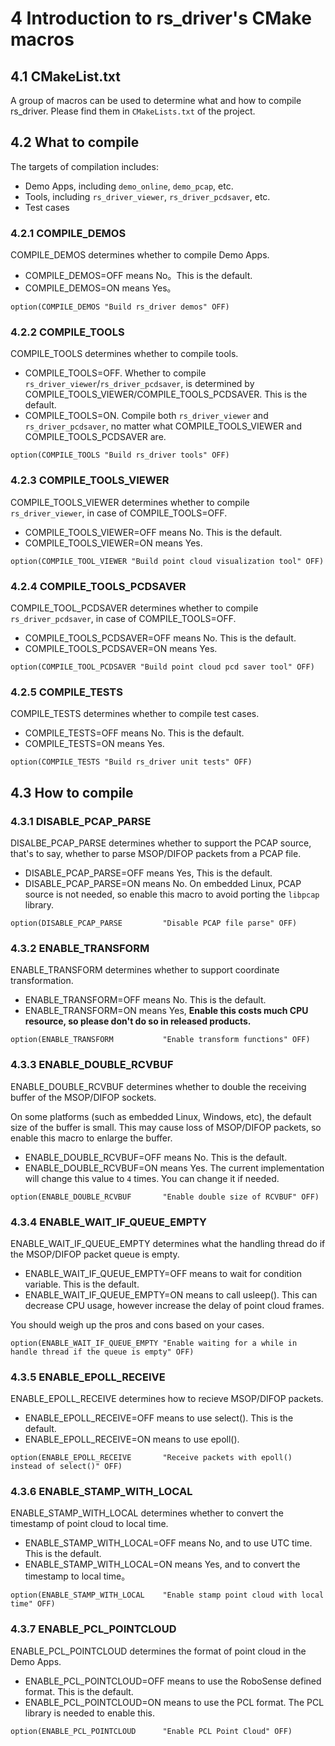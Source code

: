# 4 Introduction to rs_driver's CMake macros



## 4.1 CMakeList.txt

A group of macros can be used to determine what and how to compile rs_driver. Please find them in `CMakeLists.txt` of the project.



## 4.2 What to compile

The targets of compilation includes:
+ Demo Apps, including `demo_online`, `demo_pcap`, etc.
+ Tools, including `rs_driver_viewer`, `rs_driver_pcdsaver`, etc.
+ Test cases

### 4.2.1 COMPILE_DEMOS

COMPILE_DEMOS determines whether to compile Demo Apps.
+ COMPILE_DEMOS=OFF means No。This is the default.
+ COMPILE_DEMOS=ON means Yes。

```
option(COMPILE_DEMOS "Build rs_driver demos" OFF)
```

### 4.2.2 COMPILE_TOOLS

COMPILE_TOOLS determines whether to compile tools.
+ COMPILE_TOOLS=OFF. Whether to compile `rs_driver_viewer`/`rs_driver_pcdsaver`, is determined by COMPILE_TOOLS_VIEWER/COMPILE_TOOLS_PCDSAVER. This is the default.
+ COMPILE_TOOLS=ON. Compile both `rs_driver_viewer` and `rs_driver_pcdsaver`, no matter what COMPILE_TOOLS_VIEWER and COMPILE_TOOLS_PCDSAVER are.

```
option(COMPILE_TOOLS "Build rs_driver tools" OFF)
```

### 4.2.3 COMPILE_TOOLS_VIEWER

COMPILE_TOOLS_VIEWER determines whether to compile `rs_driver_viewer`, in case of COMPILE_TOOLS=OFF.
+ COMPILE_TOOLS_VIEWER=OFF means No. This is the default.
+ COMPILE_TOOLS_VIEWER=ON means Yes.

```
option(COMPILE_TOOL_VIEWER "Build point cloud visualization tool" OFF)
```

### 4.2.4 COMPILE_TOOLS_PCDSAVER

COMPILE_TOOL_PCDSAVER determines whether to compile `rs_driver_pcdsaver`, in case of COMPILE_TOOLS=OFF.
+ COMPILE_TOOLS_PCDSAVER=OFF means No. This is the default.
+ COMPILE_TOOLS_PCDSAVER=ON means Yes.

```
option(COMPILE_TOOL_PCDSAVER "Build point cloud pcd saver tool" OFF)
```

### 4.2.5 COMPILE_TESTS

COMPILE_TESTS determines whether to compile test cases.
+ COMPILE_TESTS=OFF means No. This is the default.
+ COMPILE_TESTS=ON means Yes.

```
option(COMPILE_TESTS "Build rs_driver unit tests" OFF)
```



## 4.3 How to compile

### 4.3.1 DISABLE_PCAP_PARSE

DISALBE_PCAP_PARSE determines whether to support the PCAP source, that's to say, whether to parse MSOP/DIFOP packets from a PCAP file.
+ DISABLE_PCAP_PARSE=OFF means Yes, This is the default.
+ DISABLE_PCAP_PARSE=ON means No. On embedded Linux, PCAP source is not needed, so enable this macro to avoid porting the `libpcap` library.

```
option(DISABLE_PCAP_PARSE         "Disable PCAP file parse" OFF) 
```

### 4.3.2 ENABLE_TRANSFORM

ENABLE_TRANSFORM determines whether to support coordinate transformation.
+ ENABLE_TRANSFORM=OFF means No. This is the default.
+ ENABLE_TRANSFORM=ON means Yes, **Enable this costs much CPU resource, so please don't do so in released products.**

```
option(ENABLE_TRANSFORM           "Enable transform functions" OFF)
```

### 4.3.3 ENABLE_DOUBLE_RCVBUF

ENABLE_DOUBLE_RCVBUF determines whether to double the receiving buffer of the MSOP/DIFOP sockets.

On some platforms (such as embedded Linux, Windows, etc), the default size of the buffer is small. This may cause loss of MSOP/DIFOP packets, so enable this macro to enlarge the buffer.
+ ENABLE_DOUBLE_RCVBUF=OFF means No. This is the default.
+ ENABLE_DOUBLE_RCVBUF=ON means Yes. The current implementation will change this value to `4` times. You can change it if needed.

```
option(ENABLE_DOUBLE_RCVBUF       "Enable double size of RCVBUF" OFF)
```

### 4.3.4 ENABLE_WAIT_IF_QUEUE_EMPTY

ENABLE_WAIT_IF_QUEUE_EMPTY determines what the handling thread do if the MSOP/DIFOP packet queue is empty.
+ ENABLE_WAIT_IF_QUEUE_EMPTY=OFF means to wait for condition variable. This is the default.
+ ENABLE_WAIT_IF_QUEUE_EMPTY=ON means to call usleep(). This can decrease CPU usage, however increase the delay of point cloud frames.

You should weigh up the pros and cons based on your cases.

```
option(ENABLE_WAIT_IF_QUEUE_EMPTY "Enable waiting for a while in handle thread if the queue is empty" OFF)
```

### 4.3.5 ENABLE_EPOLL_RECEIVE

ENABLE_EPOLL_RECEIVE determines how to recieve MSOP/DIFOP packets.
+ ENABLE_EPOLL_RECEIVE=OFF means to use select(). This is the default.
+ ENABLE_EPOLL_RECEIVE=ON means to use epoll(). 

```
option(ENABLE_EPOLL_RECEIVE       "Receive packets with epoll() instead of select()" OFF)
```

### 4.3.6 ENABLE_STAMP_WITH_LOCAL

ENABLE_STAMP_WITH_LOCAL determines whether to convert the timestamp of point cloud to local time.
+ ENABLE_STAMP_WITH_LOCAL=OFF means No, and to use UTC time. This is the default.
+ ENABLE_STAMP_WITH_LOCAL=ON means Yes, and to convert the timestamp to local time。

```
option(ENABLE_STAMP_WITH_LOCAL    "Enable stamp point cloud with local time" OFF)
```

### 4.3.7 ENABLE_PCL_POINTCLOUD

ENABLE_PCL_POINTCLOUD determines the format of point cloud in the Demo Apps.
+ ENABLE_PCL_POINTCLOUD=OFF means to use the RoboSense defined format. This is the default.
+ ENABLE_PCL_POINTCLOUD=ON means to use the PCL format. The PCL library is needed to enable this.

```
option(ENABLE_PCL_POINTCLOUD      "Enable PCL Point Cloud" OFF)
```



